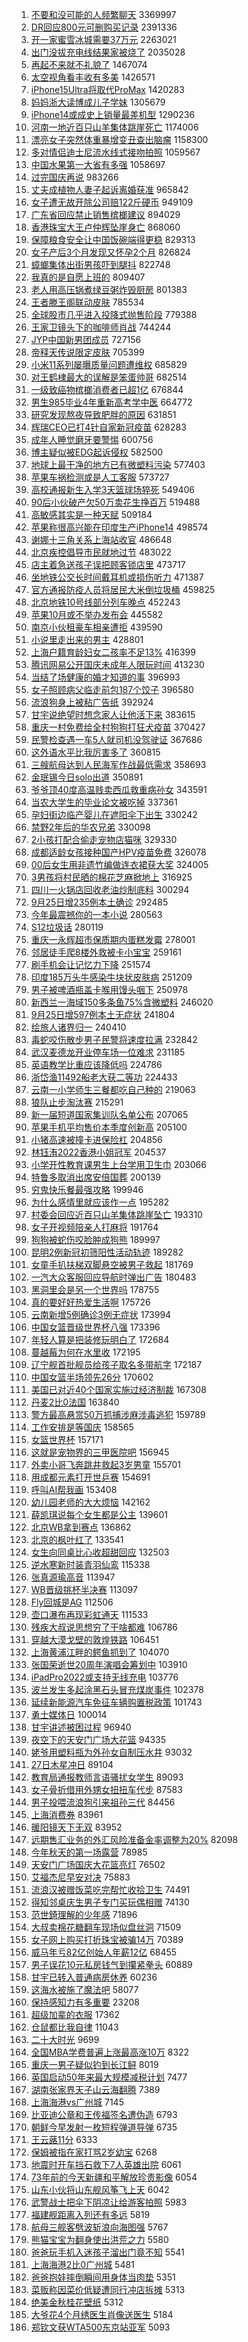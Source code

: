 1. [不要和没可能的人频繁聊天](https://s.weibo.com//weibo?q=%23%E4%B8%8D%E8%A6%81%E5%92%8C%E6%B2%A1%E5%8F%AF%E8%83%BD%E7%9A%84%E4%BA%BA%E9%A2%91%E7%B9%81%E8%81%8A%E5%A4%A9%23&t=31&band_rank=1&Refer=top) 3369997
2. [DR回应800元可删购买记录](https://s.weibo.com//weibo?q=%23DR%E5%9B%9E%E5%BA%94800%E5%85%83%E5%8F%AF%E5%88%A0%E8%B4%AD%E4%B9%B0%E8%AE%B0%E5%BD%95%23&t=31&band_rank=1&Refer=top) 2391336
3. [开一家蜜雪冰城需要37万元](https://s.weibo.com//weibo?q=%23%E5%BC%80%E4%B8%80%E5%AE%B6%E8%9C%9C%E9%9B%AA%E5%86%B0%E5%9F%8E%E9%9C%80%E8%A6%8137%E4%B8%87%E5%85%83%23&t=31&band_rank=1&Refer=top) 2263021
4. [出门没拔充电线结果家被烧了](https://s.weibo.com//weibo?q=%23%E5%87%BA%E9%97%A8%E6%B2%A1%E6%8B%94%E5%85%85%E7%94%B5%E7%BA%BF%E7%BB%93%E6%9E%9C%E5%AE%B6%E8%A2%AB%E7%83%A7%E4%BA%86%23&t=31&band_rank=1&Refer=top) 2035028
5. [再起不来就不礼貌了](https://s.weibo.com//weibo?q=%23%E5%86%8D%E8%B5%B7%E4%B8%8D%E6%9D%A5%E5%B0%B1%E4%B8%8D%E7%A4%BC%E8%B2%8C%E4%BA%86%23&t=31&band_rank=2&Refer=top) 1467074
6. [太空视角看丰收有多美](https://s.weibo.com//weibo?q=%23%E5%A4%AA%E7%A9%BA%E8%A7%86%E8%A7%92%E7%9C%8B%E4%B8%B0%E6%94%B6%E6%9C%89%E5%A4%9A%E7%BE%8E%23&t=31&band_rank=3&Refer=top) 1426571
7. [iPhone15Ultra将取代ProMax](https://s.weibo.com//weibo?q=%23iPhone15Ultra%E5%B0%86%E5%8F%96%E4%BB%A3ProMax%23&t=31&band_rank=4&Refer=top) 1420283
8. [妈妈浙大读博成儿子学妹](https://s.weibo.com//weibo?q=%23%E5%A6%88%E5%A6%88%E6%B5%99%E5%A4%A7%E8%AF%BB%E5%8D%9A%E6%88%90%E5%84%BF%E5%AD%90%E5%AD%A6%E5%A6%B9%23&t=31&band_rank=2&Refer=top) 1305679
9. [iPhone14或成史上销量最差机型](https://s.weibo.com//weibo?q=%23iPhone14%E6%88%96%E6%88%90%E5%8F%B2%E4%B8%8A%E9%94%80%E9%87%8F%E6%9C%80%E5%B7%AE%E6%9C%BA%E5%9E%8B%23&t=31&band_rank=4&Refer=top) 1290236
10. [河南一地近百只山羊集体跳崖死亡](https://s.weibo.com//weibo?q=%23%E6%B2%B3%E5%8D%97%E4%B8%80%E5%9C%B0%E8%BF%91%E7%99%BE%E5%8F%AA%E5%B1%B1%E7%BE%8A%E9%9B%86%E4%BD%93%E8%B7%B3%E5%B4%96%E6%AD%BB%E4%BA%A1%23&t=31&band_rank=5&Refer=top) 1174006
11. [漂亮女子突然体重暴增变丑查出脑瘤](https://s.weibo.com//weibo?q=%23%E6%BC%82%E4%BA%AE%E5%A5%B3%E5%AD%90%E7%AA%81%E7%84%B6%E4%BD%93%E9%87%8D%E6%9A%B4%E5%A2%9E%E5%8F%98%E4%B8%91%E6%9F%A5%E5%87%BA%E8%84%91%E7%98%A4%23&t=31&band_rank=1&Refer=top) 1158300
12. [多对情侣迪士尼流水线式接吻拍照](https://s.weibo.com//weibo?q=%23%E5%A4%9A%E5%AF%B9%E6%83%85%E4%BE%A3%E8%BF%AA%E5%A3%AB%E5%B0%BC%E6%B5%81%E6%B0%B4%E7%BA%BF%E5%BC%8F%E6%8E%A5%E5%90%BB%E6%8B%8D%E7%85%A7%23&t=31&band_rank=2&Refer=top) 1059567
13. [中国水果第一大省有多强](https://s.weibo.com//weibo?q=%23%E4%B8%AD%E5%9B%BD%E6%B0%B4%E6%9E%9C%E7%AC%AC%E4%B8%80%E5%A4%A7%E7%9C%81%E6%9C%89%E5%A4%9A%E5%BC%BA%23&t=31&band_rank=2&Refer=top) 1058697
14. [过完国庆再说](https://s.weibo.com//weibo?q=%23%E8%BF%87%E5%AE%8C%E5%9B%BD%E5%BA%86%E5%86%8D%E8%AF%B4%23&t=31&band_rank=6&Refer=top) 983266
15. [丈夫成植物人妻子起诉离婚获准](https://s.weibo.com//weibo?q=%23%E4%B8%88%E5%A4%AB%E6%88%90%E6%A4%8D%E7%89%A9%E4%BA%BA%E5%A6%BB%E5%AD%90%E8%B5%B7%E8%AF%89%E7%A6%BB%E5%A9%9A%E8%8E%B7%E5%87%86%23&t=31&band_rank=5&Refer=top) 965842
16. [女子遭无故开除公司赔122斤硬币](https://s.weibo.com//weibo?q=%23%E5%A5%B3%E5%AD%90%E9%81%AD%E6%97%A0%E6%95%85%E5%BC%80%E9%99%A4%E5%85%AC%E5%8F%B8%E8%B5%94122%E6%96%A4%E7%A1%AC%E5%B8%81%23&t=31&band_rank=6&Refer=top) 949109
17. [广东省回应禁止销售槟榔建议](https://s.weibo.com//weibo?q=%23%E5%B9%BF%E4%B8%9C%E7%9C%81%E5%9B%9E%E5%BA%94%E7%A6%81%E6%AD%A2%E9%94%80%E5%94%AE%E6%A7%9F%E6%A6%94%E5%BB%BA%E8%AE%AE%23&t=31&band_rank=2&Refer=top) 894029
18. [香港珠宝大王卢仲辉坠崖身亡](https://s.weibo.com//weibo?q=%23%E9%A6%99%E6%B8%AF%E7%8F%A0%E5%AE%9D%E5%A4%A7%E7%8E%8B%E5%8D%A2%E4%BB%B2%E8%BE%89%E5%9D%A0%E5%B4%96%E8%BA%AB%E4%BA%A1%23&t=31&band_rank=2&Refer=top) 868060
19. [保障粮食安全让中国饭碗端得更稳](https://s.weibo.com//weibo?q=%23%E4%BF%9D%E9%9A%9C%E7%B2%AE%E9%A3%9F%E5%AE%89%E5%85%A8%E8%AE%A9%E4%B8%AD%E5%9B%BD%E9%A5%AD%E7%A2%97%E7%AB%AF%E5%BE%97%E6%9B%B4%E7%A8%B3%23&t=31&band_rank=3&Refer=top) 829313
20. [女子产后3个月发现又怀孕2个月](https://s.weibo.com//weibo?q=%23%E5%A5%B3%E5%AD%90%E4%BA%A7%E5%90%8E3%E4%B8%AA%E6%9C%88%E5%8F%91%E7%8E%B0%E5%8F%88%E6%80%80%E5%AD%952%E4%B8%AA%E6%9C%88%23&t=31&band_rank=4&Refer=top) 826824
21. [蟑螂集体出街男孩吓到腿抖](https://s.weibo.com//weibo?q=%23%E8%9F%91%E8%9E%82%E9%9B%86%E4%BD%93%E5%87%BA%E8%A1%97%E7%94%B7%E5%AD%A9%E5%90%93%E5%88%B0%E8%85%BF%E6%8A%96%23&t=31&band_rank=5&Refer=top) 822748
22. [我真的是自愿上班的](https://s.weibo.com//weibo?q=%23%E6%88%91%E7%9C%9F%E7%9A%84%E6%98%AF%E8%87%AA%E6%84%BF%E4%B8%8A%E7%8F%AD%E7%9A%84%23&t=31&band_rank=5&Refer=top) 809407
23. [老人用高压锅煮绿豆粥炸毁厨房](https://s.weibo.com//weibo?q=%23%E8%80%81%E4%BA%BA%E7%94%A8%E9%AB%98%E5%8E%8B%E9%94%85%E7%85%AE%E7%BB%BF%E8%B1%86%E7%B2%A5%E7%82%B8%E6%AF%81%E5%8E%A8%E6%88%BF%23&t=31&band_rank=5&Refer=top) 801383
24. [王者滕王阁联动皮肤](https://s.weibo.com//weibo?q=%23%E7%8E%8B%E8%80%85%E6%BB%95%E7%8E%8B%E9%98%81%E8%81%94%E5%8A%A8%E7%9A%AE%E8%82%A4%23&t=31&band_rank=8&Refer=top) 785534
25. [全球股市几乎进入投降式抛售阶段](https://s.weibo.com//weibo?q=%23%E5%85%A8%E7%90%83%E8%82%A1%E5%B8%82%E5%87%A0%E4%B9%8E%E8%BF%9B%E5%85%A5%E6%8A%95%E9%99%8D%E5%BC%8F%E6%8A%9B%E5%94%AE%E9%98%B6%E6%AE%B5%23&t=31&band_rank=7&Refer=top) 779388
26. [王家卫镜头下的咖啡师肖战](https://s.weibo.com//weibo?q=%23%E7%8E%8B%E5%AE%B6%E5%8D%AB%E9%95%9C%E5%A4%B4%E4%B8%8B%E7%9A%84%E5%92%96%E5%95%A1%E5%B8%88%E8%82%96%E6%88%98%23&t=31&band_rank=11&Refer=top) 744244
27. [JYP中国新男团成员](https://s.weibo.com//weibo?q=%23JYP%E4%B8%AD%E5%9B%BD%E6%96%B0%E7%94%B7%E5%9B%A2%E6%88%90%E5%91%98%23&t=31&band_rank=4&Refer=top) 727156
28. [帝释天传说限定皮肤](https://s.weibo.com//weibo?q=%23%E5%B8%9D%E9%87%8A%E5%A4%A9%E4%BC%A0%E8%AF%B4%E9%99%90%E5%AE%9A%E7%9A%AE%E8%82%A4%23&t=31&band_rank=6&Refer=top) 705399
29. [小米11系列屡曝质量问题遭维权](https://s.weibo.com//weibo?q=%23%E5%B0%8F%E7%B1%B311%E7%B3%BB%E5%88%97%E5%B1%A1%E6%9B%9D%E8%B4%A8%E9%87%8F%E9%97%AE%E9%A2%98%E9%81%AD%E7%BB%B4%E6%9D%83%23&t=31&band_rank=7&Refer=top) 685829
30. [对王鹤棣最大的误解是笨蛋帅哥](https://s.weibo.com//weibo?q=%23%E5%AF%B9%E7%8E%8B%E9%B9%A4%E6%A3%A3%E6%9C%80%E5%A4%A7%E7%9A%84%E8%AF%AF%E8%A7%A3%E6%98%AF%E7%AC%A8%E8%9B%8B%E5%B8%85%E5%93%A5%23&t=31&band_rank=8&Refer=top) 682514
31. [一级致癌物槟榔消费者已超1亿](https://s.weibo.com//weibo?q=%23%E4%B8%80%E7%BA%A7%E8%87%B4%E7%99%8C%E7%89%A9%E6%A7%9F%E6%A6%94%E6%B6%88%E8%B4%B9%E8%80%85%E5%B7%B2%E8%B6%851%E4%BA%BF%23&t=31&band_rank=7&Refer=top) 676844
32. [男生985毕业4年重新高考学中医](https://s.weibo.com//weibo?q=%23%E7%94%B7%E7%94%9F985%E6%AF%95%E4%B8%9A4%E5%B9%B4%E9%87%8D%E6%96%B0%E9%AB%98%E8%80%83%E5%AD%A6%E4%B8%AD%E5%8C%BB%23&t=31&band_rank=6&Refer=top) 664772
33. [研究发现熬夜导致肥胖的原因](https://s.weibo.com//weibo?q=%23%E7%A0%94%E7%A9%B6%E5%8F%91%E7%8E%B0%E7%86%AC%E5%A4%9C%E5%AF%BC%E8%87%B4%E8%82%A5%E8%83%96%E7%9A%84%E5%8E%9F%E5%9B%A0%23&t=31&band_rank=12&Refer=top) 631851
34. [辉瑞CEO已打4针自家新冠疫苗](https://s.weibo.com//weibo?q=%23%E8%BE%89%E7%91%9ECEO%E5%B7%B2%E6%89%934%E9%92%88%E8%87%AA%E5%AE%B6%E6%96%B0%E5%86%A0%E7%96%AB%E8%8B%97%23&t=31&band_rank=5&Refer=top) 628283
35. [成年人睡觉磨牙要警惕](https://s.weibo.com//weibo?q=%23%E6%88%90%E5%B9%B4%E4%BA%BA%E7%9D%A1%E8%A7%89%E7%A3%A8%E7%89%99%E8%A6%81%E8%AD%A6%E6%83%95%23&t=31&band_rank=7&Refer=top) 600756
36. [博主疑似被EDG起诉侵权](https://s.weibo.com//weibo?q=%23%E5%8D%9A%E4%B8%BB%E7%96%91%E4%BC%BC%E8%A2%ABEDG%E8%B5%B7%E8%AF%89%E4%BE%B5%E6%9D%83%23&t=31&band_rank=6&Refer=top) 582500
37. [地球上最干净的地方已有微塑料污染](https://s.weibo.com//weibo?q=%23%E5%9C%B0%E7%90%83%E4%B8%8A%E6%9C%80%E5%B9%B2%E5%87%80%E7%9A%84%E5%9C%B0%E6%96%B9%E5%B7%B2%E6%9C%89%E5%BE%AE%E5%A1%91%E6%96%99%E6%B1%A1%E6%9F%93%23&t=31&band_rank=14&Refer=top) 577403
38. [苹果车祸检测或是人工客服](https://s.weibo.com//weibo?q=%23%E8%8B%B9%E6%9E%9C%E8%BD%A6%E7%A5%B8%E6%A3%80%E6%B5%8B%E6%88%96%E6%98%AF%E4%BA%BA%E5%B7%A5%E5%AE%A2%E6%9C%8D%23&t=31&band_rank=14&Refer=top) 573727
39. [高校通报新生入学3天篮球场猝死](https://s.weibo.com//weibo?q=%23%E9%AB%98%E6%A0%A1%E9%80%9A%E6%8A%A5%E6%96%B0%E7%94%9F%E5%85%A5%E5%AD%A63%E5%A4%A9%E7%AF%AE%E7%90%83%E5%9C%BA%E7%8C%9D%E6%AD%BB%23&t=31&band_rank=7&Refer=top) 549406
40. [90后小伙破产欠50万卖花生挣百万](https://s.weibo.com//weibo?q=%2390%E5%90%8E%E5%B0%8F%E4%BC%99%E7%A0%B4%E4%BA%A7%E6%AC%A050%E4%B8%87%E5%8D%96%E8%8A%B1%E7%94%9F%E6%8C%A3%E7%99%BE%E4%B8%87%23&t=31&band_rank=7&Refer=top) 519488
41. [高敏感其实是一种天赋](https://s.weibo.com//weibo?q=%23%E9%AB%98%E6%95%8F%E6%84%9F%E5%85%B6%E5%AE%9E%E6%98%AF%E4%B8%80%E7%A7%8D%E5%A4%A9%E8%B5%8B%23&t=31&band_rank=13&Refer=top) 509184
42. [苹果称很高兴能在印度生产iPhone14](https://s.weibo.com//weibo?q=%23%E8%8B%B9%E6%9E%9C%E7%A7%B0%E5%BE%88%E9%AB%98%E5%85%B4%E8%83%BD%E5%9C%A8%E5%8D%B0%E5%BA%A6%E7%94%9F%E4%BA%A7iPhone14%23&t=31&band_rank=12&Refer=top) 498574
43. [谢娜十三角关系上海站收官](https://s.weibo.com//weibo?q=%23%E8%B0%A2%E5%A8%9C%E5%8D%81%E4%B8%89%E8%A7%92%E5%85%B3%E7%B3%BB%E4%B8%8A%E6%B5%B7%E7%AB%99%E6%94%B6%E5%AE%98%23&t=31&band_rank=8&Refer=top) 486648
44. [北京疾控倡导市民就地过节](https://s.weibo.com//weibo?q=%23%E5%8C%97%E4%BA%AC%E7%96%BE%E6%8E%A7%E5%80%A1%E5%AF%BC%E5%B8%82%E6%B0%91%E5%B0%B1%E5%9C%B0%E8%BF%87%E8%8A%82%23&t=31&band_rank=9&Refer=top) 483022
45. [店主着急送孩子误把顾客锁店里](https://s.weibo.com//weibo?q=%23%E5%BA%97%E4%B8%BB%E7%9D%80%E6%80%A5%E9%80%81%E5%AD%A9%E5%AD%90%E8%AF%AF%E6%8A%8A%E9%A1%BE%E5%AE%A2%E9%94%81%E5%BA%97%E9%87%8C%23&t=31&band_rank=9&Refer=top) 473717
46. [坐地铁公交长时间戴耳机或损伤听力](https://s.weibo.com//weibo?q=%23%E5%9D%90%E5%9C%B0%E9%93%81%E5%85%AC%E4%BA%A4%E9%95%BF%E6%97%B6%E9%97%B4%E6%88%B4%E8%80%B3%E6%9C%BA%E6%88%96%E6%8D%9F%E4%BC%A4%E5%90%AC%E5%8A%9B%23&t=31&band_rank=12&Refer=top) 471387
47. [官方通报防疫人员将居民大米倒垃圾桶](https://s.weibo.com//weibo?q=%E5%AE%98%E6%96%B9%E9%80%9A%E6%8A%A5%E9%98%B2%E7%96%AB%E4%BA%BA%E5%91%98%E5%B0%86%E5%B1%85%E6%B0%91%E5%A4%A7%E7%B1%B3%E5%80%92%E5%9E%83%E5%9C%BE%E6%A1%B6&t=31&band_rank=10&Refer=top) 459825
48. [北京地铁10号线部分列车晚点](https://s.weibo.com//weibo?q=%23%E5%8C%97%E4%BA%AC%E5%9C%B0%E9%93%8110%E5%8F%B7%E7%BA%BF%E9%83%A8%E5%88%86%E5%88%97%E8%BD%A6%E6%99%9A%E7%82%B9%23&t=31&band_rank=10&Refer=top) 452243
49. [苹果10月或不举办发布会](https://s.weibo.com//weibo?q=%23%E8%8B%B9%E6%9E%9C10%E6%9C%88%E6%88%96%E4%B8%8D%E4%B8%BE%E5%8A%9E%E5%8F%91%E5%B8%83%E4%BC%9A%23&t=31&band_rank=11&Refer=top) 445582
50. [南京小伙租豪车相亲遭拒](https://s.weibo.com//weibo?q=%23%E5%8D%97%E4%BA%AC%E5%B0%8F%E4%BC%99%E7%A7%9F%E8%B1%AA%E8%BD%A6%E7%9B%B8%E4%BA%B2%E9%81%AD%E6%8B%92%23&t=31&band_rank=11&Refer=top) 439590
51. [小说里走出来的男主](https://s.weibo.com//weibo?q=%23%E5%B0%8F%E8%AF%B4%E9%87%8C%E8%B5%B0%E5%87%BA%E6%9D%A5%E7%9A%84%E7%94%B7%E4%B8%BB%23&t=31&band_rank=9&Refer=top) 428801
52. [上海户籍育龄妇女二孩率不足13%](https://s.weibo.com//weibo?q=%23%E4%B8%8A%E6%B5%B7%E6%88%B7%E7%B1%8D%E8%82%B2%E9%BE%84%E5%A6%87%E5%A5%B3%E4%BA%8C%E5%AD%A9%E7%8E%87%E4%B8%8D%E8%B6%B313%25%23&t=31&band_rank=14&Refer=top) 416399
53. [腾讯网易公开国庆未成年人限玩时间](https://s.weibo.com//weibo?q=%23%E8%85%BE%E8%AE%AF%E7%BD%91%E6%98%93%E5%85%AC%E5%BC%80%E5%9B%BD%E5%BA%86%E6%9C%AA%E6%88%90%E5%B9%B4%E4%BA%BA%E9%99%90%E7%8E%A9%E6%97%B6%E9%97%B4%23&t=31&band_rank=12&Refer=top) 413230
54. [当结了场健康的婚才知道的事](https://s.weibo.com//weibo?q=%23%E5%BD%93%E7%BB%93%E4%BA%86%E5%9C%BA%E5%81%A5%E5%BA%B7%E7%9A%84%E5%A9%9A%E6%89%8D%E7%9F%A5%E9%81%93%E7%9A%84%E4%BA%8B%23&t=31&band_rank=10&Refer=top) 396993
55. [女子照顾病父临走前包187个饺子](https://s.weibo.com//weibo?q=%23%E5%A5%B3%E5%AD%90%E7%85%A7%E9%A1%BE%E7%97%85%E7%88%B6%E4%B8%B4%E8%B5%B0%E5%89%8D%E5%8C%85187%E4%B8%AA%E9%A5%BA%E5%AD%90%23&t=31&band_rank=9&Refer=top) 396580
56. [流浪狗身上被粘广告纸](https://s.weibo.com//weibo?q=%23%E6%B5%81%E6%B5%AA%E7%8B%97%E8%BA%AB%E4%B8%8A%E8%A2%AB%E7%B2%98%E5%B9%BF%E5%91%8A%E7%BA%B8%23&t=31&band_rank=20&Refer=top) 392924
57. [甘宇说绝望时想念家人让他活下来](https://s.weibo.com//weibo?q=%23%E7%94%98%E5%AE%87%E8%AF%B4%E7%BB%9D%E6%9C%9B%E6%97%B6%E6%83%B3%E5%BF%B5%E5%AE%B6%E4%BA%BA%E8%AE%A9%E4%BB%96%E6%B4%BB%E4%B8%8B%E6%9D%A5%23&t=31&band_rank=15&Refer=top) 383615
58. [重庆一村免费给全村狗狗打狂犬疫苗](https://s.weibo.com//weibo?q=%23%E9%87%8D%E5%BA%86%E4%B8%80%E6%9D%91%E5%85%8D%E8%B4%B9%E7%BB%99%E5%85%A8%E6%9D%91%E7%8B%97%E7%8B%97%E6%89%93%E7%8B%82%E7%8A%AC%E7%96%AB%E8%8B%97%23&t=31&band_rank=17&Refer=top) 370427
59. [民警检查遇一车5人就司机没驾驶证](https://s.weibo.com//weibo?q=%23%E6%B0%91%E8%AD%A6%E6%A3%80%E6%9F%A5%E9%81%87%E4%B8%80%E8%BD%A65%E4%BA%BA%E5%B0%B1%E5%8F%B8%E6%9C%BA%E6%B2%A1%E9%A9%BE%E9%A9%B6%E8%AF%81%23&t=31&band_rank=14&Refer=top) 367686
60. [这外语水平比我厉害多了](https://s.weibo.com//weibo?q=%23%E8%BF%99%E5%A4%96%E8%AF%AD%E6%B0%B4%E5%B9%B3%E6%AF%94%E6%88%91%E5%8E%89%E5%AE%B3%E5%A4%9A%E4%BA%86%23&t=31&band_rank=11&Refer=top) 360815
61. [三艘航母达到人民海军作战最低需求](https://s.weibo.com//weibo?q=%23%E4%B8%89%E8%89%98%E8%88%AA%E6%AF%8D%E8%BE%BE%E5%88%B0%E4%BA%BA%E6%B0%91%E6%B5%B7%E5%86%9B%E4%BD%9C%E6%88%98%E6%9C%80%E4%BD%8E%E9%9C%80%E6%B1%82%23&t=31&band_rank=11&Refer=top) 358693
62. [金珉锡今日solo出道](https://s.weibo.com//weibo?q=%23%E9%87%91%E7%8F%89%E9%94%A1%E4%BB%8A%E6%97%A5solo%E5%87%BA%E9%81%93%23&t=31&band_rank=18&Refer=top) 350891
63. [爷爷顶40度高温贱卖西瓜救重病孙女](https://s.weibo.com//weibo?q=%23%E7%88%B7%E7%88%B7%E9%A1%B640%E5%BA%A6%E9%AB%98%E6%B8%A9%E8%B4%B1%E5%8D%96%E8%A5%BF%E7%93%9C%E6%95%91%E9%87%8D%E7%97%85%E5%AD%99%E5%A5%B3%23&t=31&band_rank=10&Refer=top) 343591
64. [当农大学生的毕业论文被吃掉](https://s.weibo.com//weibo?q=%23%E5%BD%93%E5%86%9C%E5%A4%A7%E5%AD%A6%E7%94%9F%E7%9A%84%E6%AF%95%E4%B8%9A%E8%AE%BA%E6%96%87%E8%A2%AB%E5%90%83%E6%8E%89%23&t=31&band_rank=14&Refer=top) 337361
65. [孕妇街边临产婴儿在遮阳伞下出生](https://s.weibo.com//weibo?q=%23%E5%AD%95%E5%A6%87%E8%A1%97%E8%BE%B9%E4%B8%B4%E4%BA%A7%E5%A9%B4%E5%84%BF%E5%9C%A8%E9%81%AE%E9%98%B3%E4%BC%9E%E4%B8%8B%E5%87%BA%E7%94%9F%23&t=31&band_rank=15&Refer=top) 330242
66. [禁野2年后的华农兄弟](https://s.weibo.com//weibo?q=%23%E7%A6%81%E9%87%8E2%E5%B9%B4%E5%90%8E%E7%9A%84%E5%8D%8E%E5%86%9C%E5%85%84%E5%BC%9F%23&t=31&band_rank=15&Refer=top) 330098
67. [2小孩打配合偷走宠物店猫咪](https://s.weibo.com//weibo?q=%232%E5%B0%8F%E5%AD%A9%E6%89%93%E9%85%8D%E5%90%88%E5%81%B7%E8%B5%B0%E5%AE%A0%E7%89%A9%E5%BA%97%E7%8C%AB%E5%92%AA%23&t=31&band_rank=15&Refer=top) 329330
68. [成都适龄女孩接种国产HPV疫苗免费](https://s.weibo.com//weibo?q=%23%E6%88%90%E9%83%BD%E9%80%82%E9%BE%84%E5%A5%B3%E5%AD%A9%E6%8E%A5%E7%A7%8D%E5%9B%BD%E4%BA%A7HPV%E7%96%AB%E8%8B%97%E5%85%8D%E8%B4%B9%23&t=31&band_rank=19&Refer=top) 326078
69. [00后女生用非遗竹编做连衣裙获大奖](https://s.weibo.com//weibo?q=%2300%E5%90%8E%E5%A5%B3%E7%94%9F%E7%94%A8%E9%9D%9E%E9%81%97%E7%AB%B9%E7%BC%96%E5%81%9A%E8%BF%9E%E8%A1%A3%E8%A3%99%E8%8E%B7%E5%A4%A7%E5%A5%96%23&t=31&band_rank=10&Refer=top) 324005
70. [3男孩将村民晒的棉花芝麻掀地上](https://s.weibo.com//weibo?q=%233%E7%94%B7%E5%AD%A9%E5%B0%86%E6%9D%91%E6%B0%91%E6%99%92%E7%9A%84%E6%A3%89%E8%8A%B1%E8%8A%9D%E9%BA%BB%E6%8E%80%E5%9C%B0%E4%B8%8A%23&t=31&band_rank=18&Refer=top) 316925
71. [四川一火锅店回收老油炒制底料](https://s.weibo.com//weibo?q=%23%E5%9B%9B%E5%B7%9D%E4%B8%80%E7%81%AB%E9%94%85%E5%BA%97%E5%9B%9E%E6%94%B6%E8%80%81%E6%B2%B9%E7%82%92%E5%88%B6%E5%BA%95%E6%96%99%23&t=31&band_rank=11&Refer=top) 300294
72. [9月25日增235例本土确诊](https://s.weibo.com//weibo?q=%239%E6%9C%8825%E6%97%A5%E5%A2%9E235%E4%BE%8B%E6%9C%AC%E5%9C%9F%E7%A1%AE%E8%AF%8A%23&t=31&band_rank=14&Refer=top) 292485
73. [今年最震撼你的一本小说](https://s.weibo.com//weibo?q=%23%E4%BB%8A%E5%B9%B4%E6%9C%80%E9%9C%87%E6%92%BC%E4%BD%A0%E7%9A%84%E4%B8%80%E6%9C%AC%E5%B0%8F%E8%AF%B4%23&t=31&band_rank=25&Refer=top) 280563
74. [S12垃圾话](https://s.weibo.com//weibo?q=%23S12%E5%9E%83%E5%9C%BE%E8%AF%9D%23&t=31&band_rank=18&Refer=top) 280119
75. [重庆一永辉超市保质期内蛋糕发霉](https://s.weibo.com//weibo?q=%23%E9%87%8D%E5%BA%86%E4%B8%80%E6%B0%B8%E8%BE%89%E8%B6%85%E5%B8%82%E4%BF%9D%E8%B4%A8%E6%9C%9F%E5%86%85%E8%9B%8B%E7%B3%95%E5%8F%91%E9%9C%89%23&t=31&band_rank=20&Refer=top) 278001
76. [邻居徒手爬8楼外救被卡小宝宝](https://s.weibo.com//weibo?q=%23%E9%82%BB%E5%B1%85%E5%BE%92%E6%89%8B%E7%88%AC8%E6%A5%BC%E5%A4%96%E6%95%91%E8%A2%AB%E5%8D%A1%E5%B0%8F%E5%AE%9D%E5%AE%9D%23&t=31&band_rank=16&Refer=top) 259161
77. [刷手机会让记忆力下降](https://s.weibo.com//weibo?q=%23%E5%88%B7%E6%89%8B%E6%9C%BA%E4%BC%9A%E8%AE%A9%E8%AE%B0%E5%BF%86%E5%8A%9B%E4%B8%8B%E9%99%8D%23&t=31&band_rank=16&Refer=top) 251574
78. [印度185万头牛感染牛块状皮肤病](https://s.weibo.com//weibo?q=%23%E5%8D%B0%E5%BA%A6185%E4%B8%87%E5%A4%B4%E7%89%9B%E6%84%9F%E6%9F%93%E7%89%9B%E5%9D%97%E7%8A%B6%E7%9A%AE%E8%82%A4%E7%97%85%23&t=31&band_rank=16&Refer=top) 251209
79. [男子被啤酒瓶盖卡喉用馒头咽下](https://s.weibo.com//weibo?q=%23%E7%94%B7%E5%AD%90%E8%A2%AB%E5%95%A4%E9%85%92%E7%93%B6%E7%9B%96%E5%8D%A1%E5%96%89%E7%94%A8%E9%A6%92%E5%A4%B4%E5%92%BD%E4%B8%8B%23&t=31&band_rank=20&Refer=top) 250978
80. [新西兰一海域150多条鱼75%含微塑料](https://s.weibo.com//weibo?q=%23%E6%96%B0%E8%A5%BF%E5%85%B0%E4%B8%80%E6%B5%B7%E5%9F%9F150%E5%A4%9A%E6%9D%A1%E9%B1%BC75%25%E5%90%AB%E5%BE%AE%E5%A1%91%E6%96%99%23&t=31&band_rank=18&Refer=top) 246020
81. [9月25日增597例本土无症状](https://s.weibo.com//weibo?q=%239%E6%9C%8825%E6%97%A5%E5%A2%9E597%E4%BE%8B%E6%9C%AC%E5%9C%9F%E6%97%A0%E7%97%87%E7%8A%B6%23&t=31&band_rank=21&Refer=top) 241804
82. [绘旅人诸界归一](https://s.weibo.com//weibo?q=%23%E7%BB%98%E6%97%85%E4%BA%BA%E8%AF%B8%E7%95%8C%E5%BD%92%E4%B8%80%23&t=31&band_rank=6&Refer=top) 240410
83. [毒蛇咬伤散步男子民警将速度拉满](https://s.weibo.com//weibo?q=%23%E6%AF%92%E8%9B%87%E5%92%AC%E4%BC%A4%E6%95%A3%E6%AD%A5%E7%94%B7%E5%AD%90%E6%B0%91%E8%AD%A6%E5%B0%86%E9%80%9F%E5%BA%A6%E6%8B%89%E6%BB%A1%23&t=31&band_rank=25&Refer=top) 232842
84. [武汉麦德龙开业停车场一位难求](https://s.weibo.com//weibo?q=%23%E6%AD%A6%E6%B1%89%E9%BA%A6%E5%BE%B7%E9%BE%99%E5%BC%80%E4%B8%9A%E5%81%9C%E8%BD%A6%E5%9C%BA%E4%B8%80%E4%BD%8D%E9%9A%BE%E6%B1%82%23&t=31&band_rank=16&Refer=top) 231185
85. [英语教学比重应该降低吗](https://s.weibo.com//weibo?q=%23%E8%8B%B1%E8%AF%AD%E6%95%99%E5%AD%A6%E6%AF%94%E9%87%8D%E5%BA%94%E8%AF%A5%E9%99%8D%E4%BD%8E%E5%90%97%23&t=31&band_rank=18&Refer=top) 224786
86. [浙岱渔11492船老大获二等功](https://s.weibo.com//weibo?q=%23%E6%B5%99%E5%B2%B1%E6%B8%9411492%E8%88%B9%E8%80%81%E5%A4%A7%E8%8E%B7%E4%BA%8C%E7%AD%89%E5%8A%9F%23&t=31&band_rank=22&Refer=top) 224433
87. [云南一小学师生三餐都吃自己种的](https://s.weibo.com//weibo?q=%23%E4%BA%91%E5%8D%97%E4%B8%80%E5%B0%8F%E5%AD%A6%E5%B8%88%E7%94%9F%E4%B8%89%E9%A4%90%E9%83%BD%E5%90%83%E8%87%AA%E5%B7%B1%E7%A7%8D%E7%9A%84%23&t=31&band_rank=20&Refer=top) 219063
88. [狼队止步淘汰赛](https://s.weibo.com//weibo?q=%23%E7%8B%BC%E9%98%9F%E6%AD%A2%E6%AD%A5%E6%B7%98%E6%B1%B0%E8%B5%9B%23&t=31&band_rank=22&Refer=top) 215291
89. [新一届短道国家集训队名单公布](https://s.weibo.com//weibo?q=%23%E6%96%B0%E4%B8%80%E5%B1%8A%E7%9F%AD%E9%81%93%E5%9B%BD%E5%AE%B6%E9%9B%86%E8%AE%AD%E9%98%9F%E5%90%8D%E5%8D%95%E5%85%AC%E5%B8%83%23&t=31&band_rank=29&Refer=top) 207065
90. [苹果手机平均售价本季度创新高](https://s.weibo.com//weibo?q=%23%E8%8B%B9%E6%9E%9C%E6%89%8B%E6%9C%BA%E5%B9%B3%E5%9D%87%E5%94%AE%E4%BB%B7%E6%9C%AC%E5%AD%A3%E5%BA%A6%E5%88%9B%E6%96%B0%E9%AB%98%23&t=31&band_rank=21&Refer=top) 205100
91. [小猪高速被撞卡进保险杠](https://s.weibo.com//weibo?q=%23%E5%B0%8F%E7%8C%AA%E9%AB%98%E9%80%9F%E8%A2%AB%E6%92%9E%E5%8D%A1%E8%BF%9B%E4%BF%9D%E9%99%A9%E6%9D%A0%23&t=31&band_rank=19&Refer=top) 204856
92. [林钰洧2022香港小姐冠军](https://s.weibo.com//weibo?q=%23%E6%9E%97%E9%92%B0%E6%B4%A72022%E9%A6%99%E6%B8%AF%E5%B0%8F%E5%A7%90%E5%86%A0%E5%86%9B%23&t=31&band_rank=20&Refer=top) 204537
93. [小学开性教育课男生上台学用卫生巾](https://s.weibo.com//weibo?q=%23%E5%B0%8F%E5%AD%A6%E5%BC%80%E6%80%A7%E6%95%99%E8%82%B2%E8%AF%BE%E7%94%B7%E7%94%9F%E4%B8%8A%E5%8F%B0%E5%AD%A6%E7%94%A8%E5%8D%AB%E7%94%9F%E5%B7%BE%23&t=31&band_rank=19&Refer=top) 203066
94. [特鲁多取消出席安倍国葬](https://s.weibo.com//weibo?q=%23%E7%89%B9%E9%B2%81%E5%A4%9A%E5%8F%96%E6%B6%88%E5%87%BA%E5%B8%AD%E5%AE%89%E5%80%8D%E5%9B%BD%E8%91%AC%23&t=31&band_rank=24&Refer=top) 200139
95. [穷鬼快乐餐最强攻略](https://s.weibo.com//weibo?q=%23%E7%A9%B7%E9%AC%BC%E5%BF%AB%E4%B9%90%E9%A4%90%E6%9C%80%E5%BC%BA%E6%94%BB%E7%95%A5%23&t=31&band_rank=28&Refer=top) 199946
96. [为什么感情里就应该作一点](https://s.weibo.com//weibo?q=%23%E4%B8%BA%E4%BB%80%E4%B9%88%E6%84%9F%E6%83%85%E9%87%8C%E5%B0%B1%E5%BA%94%E8%AF%A5%E4%BD%9C%E4%B8%80%E7%82%B9%23&t=31&band_rank=20&Refer=top) 195282
97. [村委会回应近百只山羊集体跳崖坠亡](https://s.weibo.com//weibo?q=%23%E6%9D%91%E5%A7%94%E4%BC%9A%E5%9B%9E%E5%BA%94%E8%BF%91%E7%99%BE%E5%8F%AA%E5%B1%B1%E7%BE%8A%E9%9B%86%E4%BD%93%E8%B7%B3%E5%B4%96%E5%9D%A0%E4%BA%A1%23&t=31&band_rank=29&Refer=top) 193310
98. [女子开视频陪亲人打麻将](https://s.weibo.com//weibo?q=%23%E5%A5%B3%E5%AD%90%E5%BC%80%E8%A7%86%E9%A2%91%E9%99%AA%E4%BA%B2%E4%BA%BA%E6%89%93%E9%BA%BB%E5%B0%86%23&t=31&band_rank=27&Refer=top) 191764
99. [狗狗被蛇伤咬脸肿成狗熊](https://s.weibo.com//weibo?q=%23%E7%8B%97%E7%8B%97%E8%A2%AB%E8%9B%87%E4%BC%A4%E5%92%AC%E8%84%B8%E8%82%BF%E6%88%90%E7%8B%97%E7%86%8A%23&t=31&band_rank=32&Refer=top) 189997
100. [昆明2例新冠初筛阳性活动轨迹](https://s.weibo.com//weibo?q=%23%E6%98%86%E6%98%8E2%E4%BE%8B%E6%96%B0%E5%86%A0%E5%88%9D%E7%AD%9B%E9%98%B3%E6%80%A7%E6%B4%BB%E5%8A%A8%E8%BD%A8%E8%BF%B9%23&t=31&band_rank=28&Refer=top) 189282
101. [女童手扒扶梯双脚悬空被男子救起](https://s.weibo.com//weibo?q=%23%E5%A5%B3%E7%AB%A5%E6%89%8B%E6%89%92%E6%89%B6%E6%A2%AF%E5%8F%8C%E8%84%9A%E6%82%AC%E7%A9%BA%E8%A2%AB%E7%94%B7%E5%AD%90%E6%95%91%E8%B5%B7%23&t=31&band_rank=30&Refer=top) 181769
102. [一汽大众客服回应导航时弹出广告](https://s.weibo.com//weibo?q=%23%E4%B8%80%E6%B1%BD%E5%A4%A7%E4%BC%97%E5%AE%A2%E6%9C%8D%E5%9B%9E%E5%BA%94%E5%AF%BC%E8%88%AA%E6%97%B6%E5%BC%B9%E5%87%BA%E5%B9%BF%E5%91%8A%23&t=31&band_rank=30&Refer=top) 180483
103. [黑洞里会是另一个世界吗](https://s.weibo.com//weibo?q=%23%E9%BB%91%E6%B4%9E%E9%87%8C%E4%BC%9A%E6%98%AF%E5%8F%A6%E4%B8%80%E4%B8%AA%E4%B8%96%E7%95%8C%E5%90%97%23&t=31&band_rank=30&Refer=top) 178755
104. [真的要好好热爱生活啊](https://s.weibo.com//weibo?q=%23%E7%9C%9F%E7%9A%84%E8%A6%81%E5%A5%BD%E5%A5%BD%E7%83%AD%E7%88%B1%E7%94%9F%E6%B4%BB%E5%95%8A%23&t=31&band_rank=20&Refer=top) 175726
105. [云南新增5例确诊3例无症状](https://s.weibo.com//weibo?q=%23%E4%BA%91%E5%8D%97%E6%96%B0%E5%A2%9E5%E4%BE%8B%E7%A1%AE%E8%AF%8A3%E4%BE%8B%E6%97%A0%E7%97%87%E7%8A%B6%23&t=31&band_rank=32&Refer=top) 173994
106. [中国女篮晋级世界杯八强](https://s.weibo.com//weibo?q=%23%E4%B8%AD%E5%9B%BD%E5%A5%B3%E7%AF%AE%E6%99%8B%E7%BA%A7%E4%B8%96%E7%95%8C%E6%9D%AF%E5%85%AB%E5%BC%BA%23&t=31&band_rank=37&Refer=top) 173396
107. [年轻人算是把装修玩明白了](https://s.weibo.com//weibo?q=%23%E5%B9%B4%E8%BD%BB%E4%BA%BA%E7%AE%97%E6%98%AF%E6%8A%8A%E8%A3%85%E4%BF%AE%E7%8E%A9%E6%98%8E%E7%99%BD%E4%BA%86%23&t=31&band_rank=23&Refer=top) 172684
108. [蔓越莓为何在水里收](https://s.weibo.com//weibo?q=%23%E8%94%93%E8%B6%8A%E8%8E%93%E4%B8%BA%E4%BD%95%E5%9C%A8%E6%B0%B4%E9%87%8C%E6%94%B6%23&t=31&band_rank=22&Refer=top) 172195
109. [辽宁舰首批舰员给孩子取名多带航字](https://s.weibo.com//weibo?q=%23%E8%BE%BD%E5%AE%81%E8%88%B0%E9%A6%96%E6%89%B9%E8%88%B0%E5%91%98%E7%BB%99%E5%AD%A9%E5%AD%90%E5%8F%96%E5%90%8D%E5%A4%9A%E5%B8%A6%E8%88%AA%E5%AD%97%23&t=31&band_rank=31&Refer=top) 172187
110. [中国女篮半场领先26分](https://s.weibo.com//weibo?q=%23%E4%B8%AD%E5%9B%BD%E5%A5%B3%E7%AF%AE%E5%8D%8A%E5%9C%BA%E9%A2%86%E5%85%8826%E5%88%86%23&t=31&band_rank=38&Refer=top) 170602
111. [美国已对近40个国家实施过经济制裁](https://s.weibo.com//weibo?q=%23%E7%BE%8E%E5%9B%BD%E5%B7%B2%E5%AF%B9%E8%BF%9140%E4%B8%AA%E5%9B%BD%E5%AE%B6%E5%AE%9E%E6%96%BD%E8%BF%87%E7%BB%8F%E6%B5%8E%E5%88%B6%E8%A3%81%23&t=31&band_rank=39&Refer=top) 167308
112. [丹麦2比0法国](https://s.weibo.com//weibo?q=%23%E4%B8%B9%E9%BA%A62%E6%AF%940%E6%B3%95%E5%9B%BD%23&t=31&band_rank=32&Refer=top) 163840
113. [警方最高悬赏50万抓捕涉麻涉毒逃犯](https://s.weibo.com//weibo?q=%23%E8%AD%A6%E6%96%B9%E6%9C%80%E9%AB%98%E6%82%AC%E8%B5%8F50%E4%B8%87%E6%8A%93%E6%8D%95%E6%B6%89%E9%BA%BB%E6%B6%89%E6%AF%92%E9%80%83%E7%8A%AF%23&t=31&band_rank=34&Refer=top) 159789
114. [工作安排是等国庆](https://s.weibo.com//weibo?q=%23%E5%B7%A5%E4%BD%9C%E5%AE%89%E6%8E%92%E6%98%AF%E7%AD%89%E5%9B%BD%E5%BA%86%23&t=31&band_rank=38&Refer=top) 158565
115. [女篮世界杯](https://s.weibo.com//weibo?q=%23%E5%A5%B3%E7%AF%AE%E4%B8%96%E7%95%8C%E6%9D%AF%23&t=31&band_rank=36&Refer=top) 157171
116. [这就是宠物界的三甲医院吧](https://s.weibo.com//weibo?q=%23%E8%BF%99%E5%B0%B1%E6%98%AF%E5%AE%A0%E7%89%A9%E7%95%8C%E7%9A%84%E4%B8%89%E7%94%B2%E5%8C%BB%E9%99%A2%E5%90%A7%23&t=31&band_rank=34&Refer=top) 156945
117. [外卖小哥飞奔跳井救起3岁男童](https://s.weibo.com//weibo?q=%23%E5%A4%96%E5%8D%96%E5%B0%8F%E5%93%A5%E9%A3%9E%E5%A5%94%E8%B7%B3%E4%BA%95%E6%95%91%E8%B5%B73%E5%B2%81%E7%94%B7%E7%AB%A5%23&t=31&band_rank=41&Refer=top) 155701
118. [用成都元素打开世乒赛](https://s.weibo.com//weibo?q=%23%E7%94%A8%E6%88%90%E9%83%BD%E5%85%83%E7%B4%A0%E6%89%93%E5%BC%80%E4%B8%96%E4%B9%92%E8%B5%9B%23&t=31&band_rank=36&Refer=top) 154691
119. [呼叫AI帮我画](https://s.weibo.com//weibo?q=%E5%91%BC%E5%8F%ABAI%E5%B8%AE%E6%88%91%E7%94%BB&t=31&band_rank=37&Refer=top) 153408
120. [幼儿园老师的大大烦恼](https://s.weibo.com//weibo?q=%23%E5%B9%BC%E5%84%BF%E5%9B%AD%E8%80%81%E5%B8%88%E7%9A%84%E5%A4%A7%E5%A4%A7%E7%83%A6%E6%81%BC%23&t=31&band_rank=27&Refer=top) 142162
121. [薛凯琪说每个女生都是公主](https://s.weibo.com//weibo?q=%23%E8%96%9B%E5%87%AF%E7%90%AA%E8%AF%B4%E6%AF%8F%E4%B8%AA%E5%A5%B3%E7%94%9F%E9%83%BD%E6%98%AF%E5%85%AC%E4%B8%BB%23&t=31&band_rank=41&Refer=top) 139601
122. [北京WB拿到赛点](https://s.weibo.com//weibo?q=%23%E5%8C%97%E4%BA%ACWB%E6%8B%BF%E5%88%B0%E8%B5%9B%E7%82%B9%23&t=31&band_rank=28&Refer=top) 136862
123. [北京的枫叶红了](https://s.weibo.com//weibo?q=%23%E5%8C%97%E4%BA%AC%E7%9A%84%E6%9E%AB%E5%8F%B6%E7%BA%A2%E4%BA%86%23&t=31&band_rank=37&Refer=top) 133541
124. [女生向同桌比心收超甜回应](https://s.weibo.com//weibo?q=%23%E5%A5%B3%E7%94%9F%E5%90%91%E5%90%8C%E6%A1%8C%E6%AF%94%E5%BF%83%E6%94%B6%E8%B6%85%E7%94%9C%E5%9B%9E%E5%BA%94%23&t=31&band_rank=44&Refer=top) 132503
125. [逆水寒新时装青羽仙鸾](https://s.weibo.com//weibo?q=%23%E9%80%86%E6%B0%B4%E5%AF%92%E6%96%B0%E6%97%B6%E8%A3%85%E9%9D%92%E7%BE%BD%E4%BB%99%E9%B8%BE%23&t=31&band_rank=45&Refer=top) 115338
126. [张真源瑜高音](https://s.weibo.com//weibo?q=%23%E5%BC%A0%E7%9C%9F%E6%BA%90%E7%91%9C%E9%AB%98%E9%9F%B3%23&t=31&band_rank=41&Refer=top) 113947
127. [WB晋级挑杯半决赛](https://s.weibo.com//weibo?q=%23WB%E6%99%8B%E7%BA%A7%E6%8C%91%E6%9D%AF%E5%8D%8A%E5%86%B3%E8%B5%9B%23&t=31&band_rank=36&Refer=top) 113097
128. [Fly回城是AG](https://s.weibo.com//weibo?q=%23Fly%E5%9B%9E%E5%9F%8E%E6%98%AFAG%23&t=31&band_rank=17&Refer=top) 112506
129. [壶口瀑布再现彩虹通天](https://s.weibo.com//weibo?q=%23%E5%A3%B6%E5%8F%A3%E7%80%91%E5%B8%83%E5%86%8D%E7%8E%B0%E5%BD%A9%E8%99%B9%E9%80%9A%E5%A4%A9%23&t=31&band_rank=37&Refer=top) 111533
130. [残疾大叔说思想穷了干啥都难](https://s.weibo.com//weibo?q=%23%E6%AE%8B%E7%96%BE%E5%A4%A7%E5%8F%94%E8%AF%B4%E6%80%9D%E6%83%B3%E7%A9%B7%E4%BA%86%E5%B9%B2%E5%95%A5%E9%83%BD%E9%9A%BE%23&t=31&band_rank=47&Refer=top) 106786
131. [穿越大漠戈壁的敦煌铁路](https://s.weibo.com//weibo?q=%23%E7%A9%BF%E8%B6%8A%E5%A4%A7%E6%BC%A0%E6%88%88%E5%A3%81%E7%9A%84%E6%95%A6%E7%85%8C%E9%93%81%E8%B7%AF%23&t=31&band_rank=46&Refer=top) 106451
132. [上海黄浦江畔的鳄鱼抓到了](https://s.weibo.com//weibo?q=%23%E4%B8%8A%E6%B5%B7%E9%BB%84%E6%B5%A6%E6%B1%9F%E7%95%94%E7%9A%84%E9%B3%84%E9%B1%BC%E6%8A%93%E5%88%B0%E4%BA%86%23&t=31&band_rank=29&Refer=top) 104070
133. [张国荣逝世20周年演唱会筹划中](https://s.weibo.com//weibo?q=%23%E5%BC%A0%E5%9B%BD%E8%8D%A3%E9%80%9D%E4%B8%9620%E5%91%A8%E5%B9%B4%E6%BC%94%E5%94%B1%E4%BC%9A%E7%AD%B9%E5%88%92%E4%B8%AD%23&t=31&band_rank=37&Refer=top) 103910
134. [iPadPro2022或支持无线充电](https://s.weibo.com//weibo?q=%23iPadPro2022%E6%88%96%E6%94%AF%E6%8C%81%E6%97%A0%E7%BA%BF%E5%85%85%E7%94%B5%23&t=31&band_rank=30&Refer=top) 103776
135. [波兰发生多起涂黑石头冒充煤炭事件](https://s.weibo.com//weibo?q=%23%E6%B3%A2%E5%85%B0%E5%8F%91%E7%94%9F%E5%A4%9A%E8%B5%B7%E6%B6%82%E9%BB%91%E7%9F%B3%E5%A4%B4%E5%86%92%E5%85%85%E7%85%A4%E7%82%AD%E4%BA%8B%E4%BB%B6%23&t=31&band_rank=30&Refer=top) 102378
136. [延续新能源汽车免征车辆购置税政策](https://s.weibo.com//weibo?q=%23%E5%BB%B6%E7%BB%AD%E6%96%B0%E8%83%BD%E6%BA%90%E6%B1%BD%E8%BD%A6%E5%85%8D%E5%BE%81%E8%BD%A6%E8%BE%86%E8%B4%AD%E7%BD%AE%E7%A8%8E%E6%94%BF%E7%AD%96%23&t=31&band_rank=47&Refer=top) 101743
137. [勇士媒体日](https://s.weibo.com//weibo?q=%23%E5%8B%87%E5%A3%AB%E5%AA%92%E4%BD%93%E6%97%A5%23&t=31&band_rank=43&Refer=top) 100014
138. [甘宇讲述被困过程](https://s.weibo.com//weibo?q=%23%E7%94%98%E5%AE%87%E8%AE%B2%E8%BF%B0%E8%A2%AB%E5%9B%B0%E8%BF%87%E7%A8%8B%23&t=31&band_rank=48&Refer=top) 96940
139. [夜空下的天安门广场大花篮](https://s.weibo.com//weibo?q=%23%E5%A4%9C%E7%A9%BA%E4%B8%8B%E7%9A%84%E5%A4%A9%E5%AE%89%E9%97%A8%E5%B9%BF%E5%9C%BA%E5%A4%A7%E8%8A%B1%E7%AF%AE%23&t=31&band_rank=47&Refer=top) 94335
140. [姥爷用塑料瓶为外孙女自制压水井](https://s.weibo.com//weibo?q=%23%E5%A7%A5%E7%88%B7%E7%94%A8%E5%A1%91%E6%96%99%E7%93%B6%E4%B8%BA%E5%A4%96%E5%AD%99%E5%A5%B3%E8%87%AA%E5%88%B6%E5%8E%8B%E6%B0%B4%E4%BA%95%23&t=31&band_rank=45&Refer=top) 93032
141. [27日木星冲日](https://s.weibo.com//weibo?q=%2327%E6%97%A5%E6%9C%A8%E6%98%9F%E5%86%B2%E6%97%A5%23&t=31&band_rank=48&Refer=top) 89104
142. [教育局通报教师言语骚扰女学生](https://s.weibo.com//weibo?q=%23%E6%95%99%E8%82%B2%E5%B1%80%E9%80%9A%E6%8A%A5%E6%95%99%E5%B8%88%E8%A8%80%E8%AF%AD%E9%AA%9A%E6%89%B0%E5%A5%B3%E5%AD%A6%E7%94%9F%23&t=31&band_rank=36&Refer=top) 89093
143. [女子骨折借用外甥女扭扭车代步](https://s.weibo.com//weibo?q=%23%E5%A5%B3%E5%AD%90%E9%AA%A8%E6%8A%98%E5%80%9F%E7%94%A8%E5%A4%96%E7%94%A5%E5%A5%B3%E6%89%AD%E6%89%AD%E8%BD%A6%E4%BB%A3%E6%AD%A5%23&t=31&band_rank=37&Refer=top) 87583
144. [男子投喂流浪狗引来祖孙三代](https://s.weibo.com//weibo?q=%23%E7%94%B7%E5%AD%90%E6%8A%95%E5%96%82%E6%B5%81%E6%B5%AA%E7%8B%97%E5%BC%95%E6%9D%A5%E7%A5%96%E5%AD%99%E4%B8%89%E4%BB%A3%23&t=31&band_rank=38&Refer=top) 84456
145. [上海消费券](https://s.weibo.com//weibo?q=%23%E4%B8%8A%E6%B5%B7%E6%B6%88%E8%B4%B9%E5%88%B8%23&t=31&band_rank=39&Refer=top) 83961
146. [暖阳镜天下无双](https://s.weibo.com//weibo?q=%23%E6%9A%96%E9%98%B3%E9%95%9C%E5%A4%A9%E4%B8%8B%E6%97%A0%E5%8F%8C%23&t=31&band_rank=38&Refer=top) 83952
147. [远期售汇业务的外汇风险准备金率调整为20%](https://s.weibo.com//weibo?q=%23%E8%BF%9C%E6%9C%9F%E5%94%AE%E6%B1%87%E4%B8%9A%E5%8A%A1%E7%9A%84%E5%A4%96%E6%B1%87%E9%A3%8E%E9%99%A9%E5%87%86%E5%A4%87%E9%87%91%E7%8E%87%E8%B0%83%E6%95%B4%E4%B8%BA20%25%23&t=31&band_rank=47&Refer=top) 82098
148. [今年秋天的第一场露营](https://s.weibo.com//weibo?q=%23%E4%BB%8A%E5%B9%B4%E7%A7%8B%E5%A4%A9%E7%9A%84%E7%AC%AC%E4%B8%80%E5%9C%BA%E9%9C%B2%E8%90%A5%23&t=31&band_rank=48&Refer=top) 78985
149. [天安门广场国庆大花篮亮灯](https://s.weibo.com//weibo?q=%23%E5%A4%A9%E5%AE%89%E9%97%A8%E5%B9%BF%E5%9C%BA%E5%9B%BD%E5%BA%86%E5%A4%A7%E8%8A%B1%E7%AF%AE%E4%BA%AE%E7%81%AF%23&t=31&band_rank=40&Refer=top) 76502
150. [艾福杰尼早安对决](https://s.weibo.com//weibo?q=%23%E8%89%BE%E7%A6%8F%E6%9D%B0%E5%B0%BC%E6%97%A9%E5%AE%89%E5%AF%B9%E5%86%B3%23&t=31&band_rank=42&Refer=top) 75883
151. [流浪汉被赠饭菜吃完帮忙收拾卫生](https://s.weibo.com//weibo?q=%23%E6%B5%81%E6%B5%AA%E6%B1%89%E8%A2%AB%E8%B5%A0%E9%A5%AD%E8%8F%9C%E5%90%83%E5%AE%8C%E5%B8%AE%E5%BF%99%E6%94%B6%E6%8B%BE%E5%8D%AB%E7%94%9F%23&t=31&band_rank=49&Refer=top) 74491
152. [得知邻桌庆生男子专门买玩偶相赠](https://s.weibo.com//weibo?q=%23%E5%BE%97%E7%9F%A5%E9%82%BB%E6%A1%8C%E5%BA%86%E7%94%9F%E7%94%B7%E5%AD%90%E4%B8%93%E9%97%A8%E4%B9%B0%E7%8E%A9%E5%81%B6%E7%9B%B8%E8%B5%A0%23&t=31&band_rank=45&Refer=top) 74130
153. [范世錡理解的少年感](https://s.weibo.com//weibo?q=%23%E8%8C%83%E4%B8%96%E9%8C%A1%E7%90%86%E8%A7%A3%E7%9A%84%E5%B0%91%E5%B9%B4%E6%84%9F%23&t=31&band_rank=50&Refer=top) 71896
154. [大叔卖棉花糖翻车现场似盘丝洞](https://s.weibo.com//weibo?q=%23%E5%A4%A7%E5%8F%94%E5%8D%96%E6%A3%89%E8%8A%B1%E7%B3%96%E7%BF%BB%E8%BD%A6%E7%8E%B0%E5%9C%BA%E4%BC%BC%E7%9B%98%E4%B8%9D%E6%B4%9E%23&t=31&band_rank=45&Refer=top) 71509
155. [女子网上购买打折珠宝被骗14万](https://s.weibo.com//weibo?q=%23%E5%A5%B3%E5%AD%90%E7%BD%91%E4%B8%8A%E8%B4%AD%E4%B9%B0%E6%89%93%E6%8A%98%E7%8F%A0%E5%AE%9D%E8%A2%AB%E9%AA%9714%E4%B8%87%23&t=31&band_rank=46&Refer=top) 70389
156. [威马年亏82亿创始人年薪12亿](https://s.weibo.com//weibo?q=%23%E5%A8%81%E9%A9%AC%E5%B9%B4%E4%BA%8F82%E4%BA%BF%E5%88%9B%E5%A7%8B%E4%BA%BA%E5%B9%B4%E8%96%AA12%E4%BA%BF%23&t=31&band_rank=47&Refer=top) 68455
157. [男子误花10元私房钱气到攥紧拳头](https://s.weibo.com//weibo?q=%23%E7%94%B7%E5%AD%90%E8%AF%AF%E8%8A%B110%E5%85%83%E7%A7%81%E6%88%BF%E9%92%B1%E6%B0%94%E5%88%B0%E6%94%A5%E7%B4%A7%E6%8B%B3%E5%A4%B4%23&t=31&band_rank=48&Refer=top) 60889
158. [甘宇已转入普通病房休养](https://s.weibo.com//weibo?q=%23%E7%94%98%E5%AE%87%E5%B7%B2%E8%BD%AC%E5%85%A5%E6%99%AE%E9%80%9A%E7%97%85%E6%88%BF%E4%BC%91%E5%85%BB%23&t=31&band_rank=49&Refer=top) 60236
159. [这海水被施了魔法吧](https://s.weibo.com//weibo?q=%23%E8%BF%99%E6%B5%B7%E6%B0%B4%E8%A2%AB%E6%96%BD%E4%BA%86%E9%AD%94%E6%B3%95%E5%90%A7%23&t=31&band_rank=50&Refer=top) 58077
160. [保持感知力有多重要](https://s.weibo.com//weibo?q=%23%E4%BF%9D%E6%8C%81%E6%84%9F%E7%9F%A5%E5%8A%9B%E6%9C%89%E5%A4%9A%E9%87%8D%E8%A6%81%23&t=31&band_rank=49&Refer=top) 23208
161. [超级加辈的衣服](https://s.weibo.com//weibo?q=%23%E8%B6%85%E7%BA%A7%E5%8A%A0%E8%BE%88%E7%9A%84%E8%A1%A3%E6%9C%8D%23&t=31&band_rank=17&Refer=top) 17362
162. [仓鼠都比我自律](https://s.weibo.com//weibo?q=%23%E4%BB%93%E9%BC%A0%E9%83%BD%E6%AF%94%E6%88%91%E8%87%AA%E5%BE%8B%23&t=31&band_rank=36&Refer=top) 11043
163. [二十大时光](https://s.weibo.com//weibo?q=%23%E4%BA%8C%E5%8D%81%E5%A4%A7%E6%97%B6%E5%85%89%23&t=31&band_rank=50&Refer=top) 9699
164. [全国MBA学费普遍上涨最高涨10万](https://s.weibo.com//weibo?q=%23%E5%85%A8%E5%9B%BDMBA%E5%AD%A6%E8%B4%B9%E6%99%AE%E9%81%8D%E4%B8%8A%E6%B6%A8%E6%9C%80%E9%AB%98%E6%B6%A810%E4%B8%87%23&t=31&band_rank=48&Refer=top) 8322
165. [重庆一男子疑似钓到长江鲟](https://s.weibo.com//weibo?q=%23%E9%87%8D%E5%BA%86%E4%B8%80%E7%94%B7%E5%AD%90%E7%96%91%E4%BC%BC%E9%92%93%E5%88%B0%E9%95%BF%E6%B1%9F%E9%B2%9F%23&t=31&band_rank=50&Refer=top) 8019
166. [英国启动50年来最大规模减税计划](https://s.weibo.com//weibo?q=%E8%8B%B1%E5%9B%BD%E5%90%AF%E5%8A%A850%E5%B9%B4%E6%9D%A5%E6%9C%80%E5%A4%A7%E8%A7%84%E6%A8%A1%E5%87%8F%E7%A8%8E%E8%AE%A1%E5%88%92&t=31&band_rank=49&Refer=top) 7477
167. [湖南张家界天子山云海翻腾](https://s.weibo.com//weibo?q=%23%E6%B9%96%E5%8D%97%E5%BC%A0%E5%AE%B6%E7%95%8C%E5%A4%A9%E5%AD%90%E5%B1%B1%E4%BA%91%E6%B5%B7%E7%BF%BB%E8%85%BE%23&t=31&band_rank=50&Refer=top) 7389
168. [上海海港vs广州城](https://s.weibo.com//weibo?q=%23%E4%B8%8A%E6%B5%B7%E6%B5%B7%E6%B8%AFvs%E5%B9%BF%E5%B7%9E%E5%9F%8E%23&t=31&band_rank=50&Refer=top) 7145
169. [比亚迪公章和王传福签名遭伪造](https://s.weibo.com//weibo?q=%23%E6%AF%94%E4%BA%9A%E8%BF%AA%E5%85%AC%E7%AB%A0%E5%92%8C%E7%8E%8B%E4%BC%A0%E7%A6%8F%E7%AD%BE%E5%90%8D%E9%81%AD%E4%BC%AA%E9%80%A0%23&t=31&band_rank=48&Refer=top) 6793
170. [朝鲜今早发射一枚短程弹道导弹](https://s.weibo.com//weibo?q=%23%E6%9C%9D%E9%B2%9C%E4%BB%8A%E6%97%A9%E5%8F%91%E5%B0%84%E4%B8%80%E6%9E%9A%E7%9F%AD%E7%A8%8B%E5%BC%B9%E9%81%93%E5%AF%BC%E5%BC%B9%23&t=31&band_rank=47&Refer=top) 6735
171. [王云蕗11分](https://s.weibo.com//weibo?q=%23%E7%8E%8B%E4%BA%91%E8%95%9711%E5%88%86%23&t=31&band_rank=49&Refer=top) 6333
172. [保姆被指在家打骂2岁幼宝](https://s.weibo.com//weibo?q=%23%E4%BF%9D%E5%A7%86%E8%A2%AB%E6%8C%87%E5%9C%A8%E5%AE%B6%E6%89%93%E9%AA%822%E5%B2%81%E5%B9%BC%E5%AE%9D%23&t=31&band_rank=47&Refer=top) 6268
173. [地震时开车挡石救下7人英雄出院](https://s.weibo.com//weibo?q=%23%E5%9C%B0%E9%9C%87%E6%97%B6%E5%BC%80%E8%BD%A6%E6%8C%A1%E7%9F%B3%E6%95%91%E4%B8%8B7%E4%BA%BA%E8%8B%B1%E9%9B%84%E5%87%BA%E9%99%A2%23&t=31&band_rank=47&Refer=top) 6061
174. [73年前的今天新疆和平解放珍贵影像](https://s.weibo.com//weibo?q=%2373%E5%B9%B4%E5%89%8D%E7%9A%84%E4%BB%8A%E5%A4%A9%E6%96%B0%E7%96%86%E5%92%8C%E5%B9%B3%E8%A7%A3%E6%94%BE%E7%8F%8D%E8%B4%B5%E5%BD%B1%E5%83%8F%23&t=31&band_rank=49&Refer=top) 6054
175. [山东小伙将山东舰风筝飞上天](https://s.weibo.com//weibo?q=%23%E5%B1%B1%E4%B8%9C%E5%B0%8F%E4%BC%99%E5%B0%86%E5%B1%B1%E4%B8%9C%E8%88%B0%E9%A3%8E%E7%AD%9D%E9%A3%9E%E4%B8%8A%E5%A4%A9%23&t=31&band_rank=50&Refer=top) 6042
176. [武警战士把伞下阴凉让给游客拍照](https://s.weibo.com//weibo?q=%23%E6%AD%A6%E8%AD%A6%E6%88%98%E5%A3%AB%E6%8A%8A%E4%BC%9E%E4%B8%8B%E9%98%B4%E5%87%89%E8%AE%A9%E7%BB%99%E6%B8%B8%E5%AE%A2%E6%8B%8D%E7%85%A7%23&t=31&band_rank=50&Refer=top) 5983
177. [福建舰距离入列还有多远](https://s.weibo.com//weibo?q=%23%E7%A6%8F%E5%BB%BA%E8%88%B0%E8%B7%9D%E7%A6%BB%E5%85%A5%E5%88%97%E8%BF%98%E6%9C%89%E5%A4%9A%E8%BF%9C%23&t=31&band_rank=49&Refer=top) 5819
178. [航母三舰客劈波斩浪向海图强](https://s.weibo.com//weibo?q=%23%E8%88%AA%E6%AF%8D%E4%B8%89%E8%88%B0%E5%AE%A2%E5%8A%88%E6%B3%A2%E6%96%A9%E6%B5%AA%E5%90%91%E6%B5%B7%E5%9B%BE%E5%BC%BA%23&t=31&band_rank=50&Refer=top) 5767
179. [熊猫宝宝为翻身使出洪荒之力](https://s.weibo.com//weibo?q=%23%E7%86%8A%E7%8C%AB%E5%AE%9D%E5%AE%9D%E4%B8%BA%E7%BF%BB%E8%BA%AB%E4%BD%BF%E5%87%BA%E6%B4%AA%E8%8D%92%E4%B9%8B%E5%8A%9B%23&t=31&band_rank=47&Refer=top) 5580
180. [爸爸玩手机入迷孩子溜出门竟不知](https://s.weibo.com//weibo?q=%23%E7%88%B8%E7%88%B8%E7%8E%A9%E6%89%8B%E6%9C%BA%E5%85%A5%E8%BF%B7%E5%AD%A9%E5%AD%90%E6%BA%9C%E5%87%BA%E9%97%A8%E7%AB%9F%E4%B8%8D%E7%9F%A5%23&t=31&band_rank=50&Refer=top) 5541
181. [上海海港2比0广州城](https://s.weibo.com//weibo?q=%23%E4%B8%8A%E6%B5%B7%E6%B5%B7%E6%B8%AF2%E6%AF%940%E5%B9%BF%E5%B7%9E%E5%9F%8E%23&t=31&band_rank=48&Refer=top) 5481
182. [爸爸抱娃摔倒瞬间用身体当肉垫](https://s.weibo.com//weibo?q=%23%E7%88%B8%E7%88%B8%E6%8A%B1%E5%A8%83%E6%91%94%E5%80%92%E7%9E%AC%E9%97%B4%E7%94%A8%E8%BA%AB%E4%BD%93%E5%BD%93%E8%82%89%E5%9E%AB%23&t=31&band_rank=50&Refer=top) 5351
183. [菜贩称因菜价低疑遭同行冲店拆摊](https://s.weibo.com//weibo?q=%23%E8%8F%9C%E8%B4%A9%E7%A7%B0%E5%9B%A0%E8%8F%9C%E4%BB%B7%E4%BD%8E%E7%96%91%E9%81%AD%E5%90%8C%E8%A1%8C%E5%86%B2%E5%BA%97%E6%8B%86%E6%91%8A%23&t=31&band_rank=50&Refer=top) 5313
184. [绝美金秋桂花壁纸](https://s.weibo.com//weibo?q=%23%E7%BB%9D%E7%BE%8E%E9%87%91%E7%A7%8B%E6%A1%82%E8%8A%B1%E5%A3%81%E7%BA%B8%23&t=31&band_rank=48&Refer=top) 5312
185. [大爷花4个月绣医生肖像送医生](https://s.weibo.com//weibo?q=%23%E5%A4%A7%E7%88%B7%E8%8A%B14%E4%B8%AA%E6%9C%88%E7%BB%A3%E5%8C%BB%E7%94%9F%E8%82%96%E5%83%8F%E9%80%81%E5%8C%BB%E7%94%9F%23&t=31&band_rank=49&Refer=top) 5184
186. [郑钦文获WTA500东京站亚军](https://s.weibo.com//weibo?q=%23%E9%83%91%E9%92%A6%E6%96%87%E8%8E%B7WTA500%E4%B8%9C%E4%BA%AC%E7%AB%99%E4%BA%9A%E5%86%9B%23&t=31&band_rank=49&Refer=top) 5093
